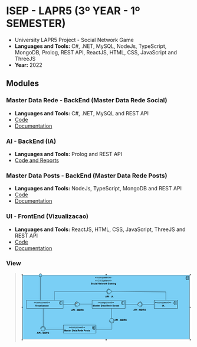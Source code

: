 # ISEP - LAPR5 (3º YEAR - 1º SEMESTER)

* University LAPR5 Project - Social Network Game
* **Languages and Tools:** C#, .NET, MySQL, NodeJs, TypeScript, MongoDB, Prolog, REST API, ReactJS, HTML, CSS, JavaScript and ThreeJS
* **Year:** 2022

## Modules

### Master Data Rede - BackEnd (Master Data Rede Social)
* **Languages and Tools:** C#, .NET, MySQL and REST API
* [Code](MasterDataRede)
* [Documentation](WikiMasterDataRede)

### AI - BackEnd (IA)
* **Languages and Tools:** Prolog and REST API
* [Code and Reports](AI)

### Master Data Posts - BackEnd (Master Data Rede Posts)
* **Languages and Tools:** NodeJs, TypeScript, MongoDB and REST API
* [Code](MasterDataPosts)
* [Documentation](WikiMasterDataPosts)

### UI - FrontEnd (Vizualizacao)
* **Languages and Tools:** ReactJS, HTML, CSS, JavaScript, ThreeJS and REST API
* [Code](UI)
* [Documentation](WikiUI)

### View
> <img src="https://github.com/GJordao12/ISEP-LAPR5/blob/main/modules.png" />
